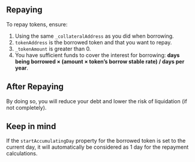 ## Repaying

To repay tokens, ensure:

1. Using the same `_collateralAddress` as you did when borrowing.
2. `tokenAddress` is the borrowed token and that you want to repay.
3. `_tokenAmount` is greater than 0.
4. You have sufficient funds to cover the interest for borrowing: **days being borrowed × (amount × token’s borrow stable rate) / days per year**.

## After Repaying

By doing so, you will reduce your debt and lower the risk of liquidation (if not completely).

## Keep in mind

If the `startAccumulatingDay` property for the borrowed token is set to the current day, it will automatically be considered as 1 day for the repayment calculations.
